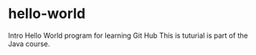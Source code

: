 # hello-world
Intro Hello World program for learning Git Hub
This is tuturial is part of the Java course.
